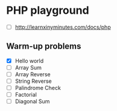 # PHP playground

- [ ] http://learnxinyminutes.com/docs/php

## Warm-up problems

- [x] Hello world
- [ ] Array Sum
- [ ] Array Reverse
- [ ] String Reverse
- [ ] Palindrome Check
- [ ] Factorial
- [ ] Diagonal Sum
